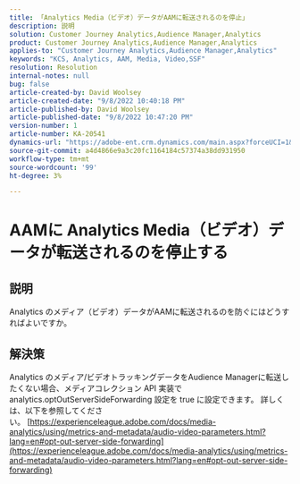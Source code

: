 ```yaml
---
title: 「Analytics Media（ビデオ）データがAAMに転送されるのを停止」
description: 説明
solution: Customer Journey Analytics,Audience Manager,Analytics
product: Customer Journey Analytics,Audience Manager,Analytics
applies-to: "Customer Journey Analytics,Audience Manager,Analytics"
keywords: "KCS, Analytics, AAM, Media, Video,SSF"
resolution: Resolution
internal-notes: null
bug: false
article-created-by: David Woolsey
article-created-date: "9/8/2022 10:40:18 PM"
article-published-by: David Woolsey
article-published-date: "9/8/2022 10:47:20 PM"
version-number: 1
article-number: KA-20541
dynamics-url: "https://adobe-ent.crm.dynamics.com/main.aspx?forceUCI=1&pagetype=entityrecord&etn=knowledgearticle&id=6012852f-c72f-ed11-9db1-00224808613b"
source-git-commit: a4d4866e9a3c20fc1164184c57374a38dd931950
workflow-type: tm+mt
source-wordcount: '99'
ht-degree: 3%

---
```


# AAMに Analytics Media（ビデオ）データが転送されるのを停止する

## 説明

Analytics のメディア（ビデオ）データがAAMに転送されるのを防ぐにはどうすればよいですか。

## 解決策


Analytics のメディア/ビデオトラッキングデータをAudience Managerに転送したくない場合、メディアコレクション API 実装で analytics.optOutServerSideForwarding 設定を true に設定できます。 詳しくは、以下を参照してください。 [https://experienceleague.adobe.com/docs/media-analytics/using/metrics-and-metadata/audio-video-parameters.html?lang=en#opt-out-server-side-forwarding](https://experienceleague.adobe.com/docs/media-analytics/using/metrics-and-metadata/audio-video-parameters.html?lang=en#opt-out-server-side-forwarding)
